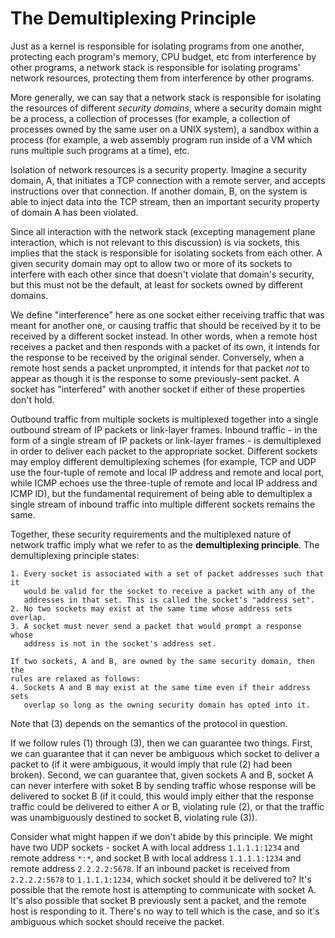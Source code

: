 # The Demultiplexing Principle

Just as a kernel is responsible for isolating programs from one another,
protecting each program's memory, CPU budget, etc from interference by other
programs, a network stack is responsible for isolating programs' network
resources, protecting them from interference by other programs.

More generally, we can say that a network stack is responsible for isolating the
resources of different *security domains*, where a security domain might be a
process, a collection of processes (for example, a collection of processes owned
by the same user on a UNIX system), a sandbox within a process (for example, a
web assembly program run inside of a VM which runs multiple such programs at a
time), etc.

Isolation of network resources is a security property. Imagine a security
domain, A, that initiates a TCP connection with a remote server, and accepts
instructions over that connection. If another domain, B, on the system is able
to inject data into the TCP stream, then an important security property of
domain A has been violated.

Since all interaction with the network stack (excepting management plane
interaction, which is not relevant to this discussion) is via sockets, this
implies that the stack is responsible for isolating sockets from each other. A
given security domain may opt to allow two or more of its sockets to interfere
with each other since that doesn't violate that domain's security, but this must
not be the default, at least for sockets owned by different domains.

We define "interference" here as one socket either receiving traffic that was
meant for another one, or causing traffic that should be received by it to be
received by a different socket instead. In other words, when a remote host
receives a packet and then responds with a packet of its own, it intends for the
response to be received by the original sender. Conversely, when a remote host
sends a packet unprompted, it intends for that packet *not* to appear as though
it is the response to some previously-sent packet. A socket has "interfered"
with another socket if either of these properties don't hold.

Outbound traffic from multiple sockets is multiplexed together into a single
outbound stream of IP packets or link-layer frames. Inbound traffic - in the
form of a single stream of IP packets or link-layer frames - is demultiplexed in
order to deliver each packet to the appropriate socket. Different sockets may
employ different demultiplexing schemes (for example, TCP and UDP use the
four-tuple of remote and local IP address and remote and local port, while ICMP
echoes use the three-tuple of remote and local IP address and ICMP ID), but the
fundamental requirement of being able to demultiplex a single stream of inbound
traffic into multiple different sockets remains the same.

Together, these security requirements and the multiplexed nature of network
traffic imply what we refer to as the **demultiplexing principle**. The
demultiplexing principle states:

    1. Every socket is associated with a set of packet addresses such that it
       would be valid for the socket to receive a packet with any of the
       addresses in that set. This is called the socket's "address set".
    2. No two sockets may exist at the same time whose address sets overlap.
    3. A socket must never send a packet that would prompt a response whose
       address is not in the socket's address set.

    If two sockets, A and B, are owned by the same security domain, then the
    rules are relaxed as follows:
    4. Sockets A and B may exist at the same time even if their address sets
       overlap so long as the owning security domain has opted into it.

Note that (3) depends on the semantics of the protocol in question.

If we follow rules (1) through (3), then we can guarantee two things. First, we
can guarantee that it can never be ambiguous which socket to deliver a packet to
(if it were ambiguous, it would imply that rule (2) had been broken). Second, we
can guarantee that, given sockets A and B, socket A can never interfere with
soket B by sending traffic whose response will be delivered to socket B (if it
could, this would imply either that the response traffic could be delivered to
either A or B, violating rule (2), or that the traffic was unambiguously
destined to socket B, violating rule (3)).

Consider what might happen if we don't abide by this principle. We might have
two UDP sockets - socket A with local address `1.1.1.1:1234` and remote address
`*:*`, and socket B with local address `1.1.1.1:1234` and remote address
`2.2.2.2:5678`. If an inbound packet is received from `2.2.2.2:5678` to
`1.1.1.1:1234`, which socket should it be delivered to? It's possible that the
remote host is attempting to communicate with socket A. It's also possible that
socket B previously sent a packet, and the remote host is responding to it.
There's no way to tell which is the case, and so it's ambiguous which socket
should receive the packet.
